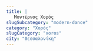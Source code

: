 ```yaml
---
title: |
   Μοντέρνος Χορός
slugSubcategory: "modern-dance"
category: "Χορός"
slugCategory: "xoros"
city: "Θεσσαλονίκη"
---
```


